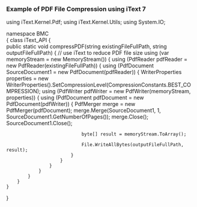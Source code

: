 ### Example of PDF File Compression using iText 7

<P>using iText.Kernel.Pdf;
using iText.Kernel.Utils;
using System.IO;

namespace BMC    
{
    class iText_API
    {        
        public static void compressPDF(string existingFileFullPath, string outputFileFullPath)
        {
            // use iText to reduce PDF file size
            using (var memoryStream = new MemoryStream())
            {
                using (PdfReader pdfReader = new PdfReader(existingFileFullPath))
                {
                    using (PdfDocument SourceDocument1 = new PdfDocument(pdfReader))
                    {
                        WriterProperties properties = new WriterProperties().SetCompressionLevel(CompressionConstants.BEST_COMPRESSION);
                        using (PdfWriter pdfWriter = new PdfWriter(memoryStream, properties))
                        {
                            using (PdfDocument pdfDocument = new PdfDocument(pdfWriter))
                            {
                                PdfMerger merge = new PdfMerger(pdfDocument);
                                merge.Merge(SourceDocument1, 1, SourceDocument1.GetNumberOfPages());
                                merge.Close();
                                SourceDocument1.Close();

                                byte[] result = memoryStream.ToArray();

                                File.WriteAllBytes(outputFileFullPath, result);
                            }
                        }
                    }
                }
            }
        }
    }
}


</p>

